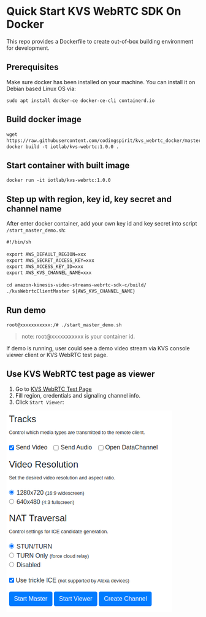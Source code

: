 # Quick Start KVS WebRTC SDK On Docker

This repo provides a Dockerfile to create out-of-box building environment for development.

## Prerequisites

Make sure docker has been installed on your machine. You can install it on Debian based Linux OS via:

```
sudo apt install docker-ce docker-ce-cli containerd.io
```

## Build docker image

```
wget https://raw.githubusercontent.com/codingspirit/kvs_webrtc_docker/master/Dockerfile
docker build -t iotlab/kvs-webrtc:1.0.0 .
```

## Start container with built image

```
docker run -it iotlab/kvs-webrtc:1.0.0
```

## Step up with region, key id, key secret and channel name

After enter docker container, add your own key id and key secret into script `/start_master_demo.sh`:

```
#!/bin/sh

export AWS_DEFAULT_REGION=xxx
export AWS_SECRET_ACCESS_KEY=xxx
export AWS_ACCESS_KEY_ID=xxx
export AWS_KVS_CHANNEL_NAME=xxx

cd amazon-kinesis-video-streams-webrtc-sdk-c/build/
./kvsWebrtcClientMaster ${AWS_KVS_CHANNEL_NAME}
```

## Run demo

```
root@xxxxxxxxxxx:/# ./start_master_demo.sh 
```

> note: root@xxxxxxxxxxx is your container id.

If demo is running, user could see a demo video stream via KVS console viewer client or KVS WebRTC test page.

## Use KVS WebRTC test page as viewer
1. Go to [KVS WebRTC Test Page](https://awslabs.github.io/amazon-kinesis-video-streams-webrtc-sdk-js/examples/index.html)
2. Fill region, credentials and signaling channel info.
3. Click `Start Viewer`:

![](https://github.com/codingspirit/kvs_webrtc_docker/blob/master/test_page.png)
